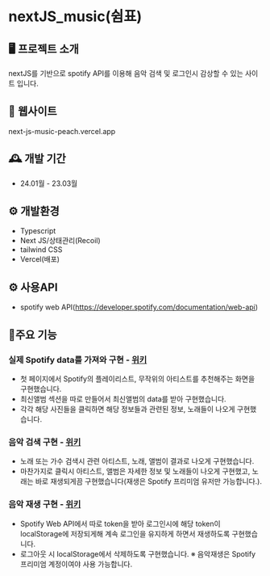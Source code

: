 # nextJS_music(쉼표)

## 🖥️ 프로젝트 소개
nextJS를 기반으로 spotify API를 이용해 음악 검색 및 로그인시 감상할 수 있는 사이트 입니다. 

## 🧭 웹사이트
next-js-music-peach.vercel.app

## 🕰️ 개발 기간
- 24.01월 - 23.03월

## ⚙️ 개발환경
- Typescript
- Next JS/상태관리(Recoil)
- tailwind CSS
- Vercel(배포)

## ⚙️ 사용API
- spotify web API(https://developer.spotify.com/documentation/web-api)

## 📌주요 기능
### 실제 Spotify data를 가져와 구현 - <a href="https://github.com/mandarinfactory/nextJS_music/wiki/%EC%A3%BC%EC%9A%94%EA%B8%B0%EB%8A%A5(%EC%8B%A4%EC%A0%9C-Spotify-data%EB%A5%BC-%EA%B0%80%EC%A0%B8%EC%99%80-%EA%B5%AC%ED%98%84)">위키</a>
- 첫 페이지에서 Spotify의 플레이리스트, 무작위의 아티스트를 추천해주는 화면을 구현했습니다.
- 최신앨범 섹션을 따로 만들어서 최신앨범의 data를 받아 구현했습니다.
- 각각 해당 사진들을 클릭하면 해당 정보들과 관련된 정보, 노래들이 나오게 구현했습니다.

### 음악 검색 구현 - <a href="https://github.com/mandarinfactory/nextJS_music/wiki/%EC%A3%BC%EC%9A%94%EA%B8%B0%EB%8A%A5(%EC%9D%8C%EC%95%85-%EA%B2%80%EC%83%89-%EA%B5%AC%ED%98%84)">위키</a>
- 노래 또는 가수 검색시 관련 아티스트, 노래, 앨범이 결과로 나오게 구현했습니다.
- 마찬가지로 클릭시 아티스트, 앨범은 자세한 정보 및 노래들이 나오게 구현했고, 노래는 바로 재생되게끔 구현했습니다(재생은 Spotify 프리미엄 유저만 가능합니다.).

### 음악 재생 구현 - <a href="https://github.com/mandarinfactory/nextJS_music/wiki/%EC%A3%BC%EC%9A%94%EA%B2%80%EC%83%89(%EC%9D%8C%EC%95%85-%EC%9E%AC%EC%83%9D-%EA%B5%AC%ED%98%84)">위키</a>
- Spotify Web API에서 따로 token을 받아 로그인시에 해당 token이 localStorage에 저장되게해 계속 로그인을 유지하게 하면서 재생하도록 구현했습니다.
- 로그아웃 시 localStorage에서 삭제하도록 구현했습니다.
※ 음악재생은 Spotify 프리미엄 계정이여야 사용 가능합니다.
